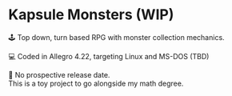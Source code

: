 # Kapsule Monsters (WIP)

🕹️ Top down, turn based RPG with monster collection mechanics.

💻 Coded in Allegro 4.22, targeting Linux and MS-DOS (TBD)

📅 No prospective release date.  
This is a toy project to go alongside my math degree.
